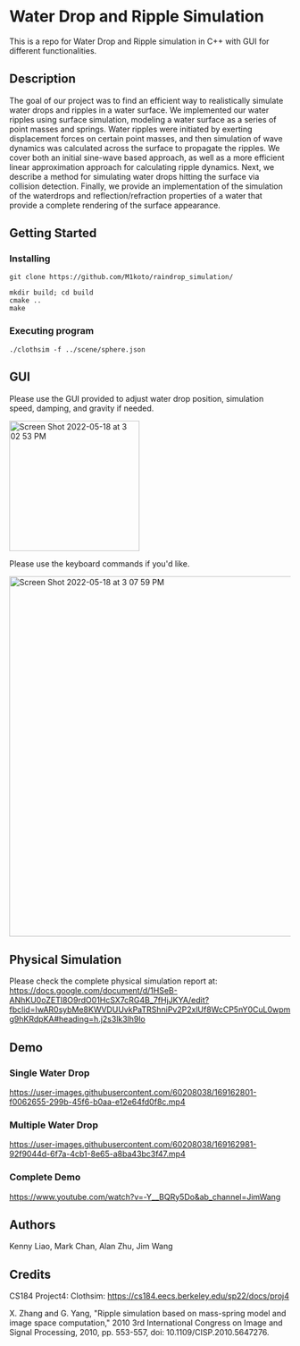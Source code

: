 # Water Drop and Ripple Simulation
This is a repo for Water Drop and Ripple simulation in C++ with GUI for different functionalities.
## Description
The goal of our project was to find an efficient way to realistically simulate water drops and ripples in a water surface. We implemented our water ripples using surface simulation, modeling a water surface as a series of point masses and springs. Water ripples were initiated by exerting displacement forces on certain point masses, and then simulation of wave dynamics was calculated across the surface to propagate the ripples. We cover both an initial sine-wave based approach, as well as a more efficient linear approximation approach for calculating ripple dynamics. Next, we describe a method for simulating water drops hitting the surface via collision detection. Finally, we provide an implementation of the simulation of the waterdrops and reflection/refraction properties of a water that provide a complete rendering of the surface appearance.

## Getting Started

### Installing

```
git clone https://github.com/M1koto/raindrop_simulation/
```

```
mkdir build; cd build
cmake ..
make
```

### Executing program
```
./clothsim -f ../scene/sphere.json
```

## GUI
Please use the GUI provided to adjust water drop position, simulation speed, damping, and gravity if needed.

<img width="233" alt="Screen Shot 2022-05-18 at 3 02 53 PM" src="https://user-images.githubusercontent.com/60208038/169163340-7eeada1b-5b85-4c29-ab57-3490771e01db.png">

Please use the keyboard commands if you'd like.

<img width="644" alt="Screen Shot 2022-05-18 at 3 07 59 PM" src="https://user-images.githubusercontent.com/60208038/169163949-93e1cb46-0241-4a73-8a9c-b7556b89a03e.png">


## Physical Simulation
Please check the complete physical simulation report at: 
https://docs.google.com/document/d/1HSeB-ANhKU0oZETl8O9rdO01HcSX7cRG4B_7fHjJKYA/edit?fbclid=IwAR0sybMe8KWVDUUvkPaTRShniPv2P2xlUf8WcCP5nY0CuL0wpmg9hKRdpKA#heading=h.j2s3lk3lh9lo

## Demo
### Single Water Drop

https://user-images.githubusercontent.com/60208038/169162801-f0062655-299b-45f6-b0aa-e12e64fd0f8c.mp4

### Multiple Water Drop

https://user-images.githubusercontent.com/60208038/169162981-92f9044d-6f7a-4cb1-8e65-a8ba43bc3f47.mp4

### Complete Demo
https://www.youtube.com/watch?v=-Y__BQRy5Do&ab_channel=JimWang
## Authors

Kenny Liao, Mark Chan, Alan Zhu, Jim Wang

## Credits

CS184 Project4: Clothsim: https://cs184.eecs.berkeley.edu/sp22/docs/proj4

X. Zhang and G. Yang, "Ripple simulation based on mass-spring model and image space computation," 2010 3rd International Congress on Image and Signal Processing, 2010, pp. 553-557, doi: 10.1109/CISP.2010.5647276.
